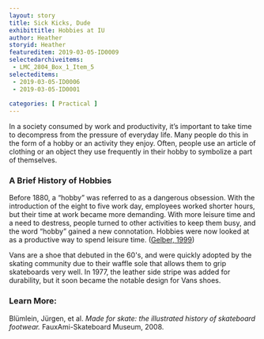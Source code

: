 ```yaml
---
layout: story
title: Sick Kicks, Dude
exhibittitle: Hobbies at IU 
author: Heather
storyid: Heather
featureditem: 2019-03-05-ID0009
selectedarchiveitems:
 - LMC_2804_Box_1_Item_5
selecteditems:
 - 2019-03-05-ID0006
 - 2019-03-05-ID0001
 
categories: [ Practical ]
---
```


In a society consumed by work and productivity, it’s important to take time to decompress from the pressure of everyday life. Many people do this in the form of a hobby or an activity they enjoy. Often, people use an article of clothing or an object they use frequently in their hobby to symbolize a part of themselves. 

### A Brief History of Hobbies

Before 1880, a “hobby” was referred to as a dangerous obsession. With the introduction of the eight to five work day, employees worked shorter hours, but their time at work became more demanding. With more leisure time and a need to destress, people turned to other activities to keep them busy, and the word “hobby” gained a new connotation. Hobbies were now looked at as a productive way to spend leisure time. ([Gelber, 1999](https://books.google.com/books?hl=en&lr=&id=Cda_QMSGK3sC&oi=fnd&pg=PR9&dq=+Gelber+S+M.+%27%E2%80%99Hobbies:+leisure+and+the+Culture+of+Work+in+America%E2%80%99%E2%80%99+Columbia+University+Press,+1999,+p.+11.+&ots=fZiMxf_YAv&sig=ARUiOMrHujP6Tu2FxqX9g5Xb4bg#v=onepage&q&f=false))

Vans are a shoe that debuted in the 60's, and were quickly adopted by the skating community due to their waffle sole that allows them to grip skateboards very well. In 1977, the leather side stripe was added for durability, but it soon became the notable design for Vans shoes. 

### Learn More:

Blümlein, Jürgen, et al. *Made for skate: the illustrated history of skateboard footwear.* FauxAmi-Skateboard Museum, 2008.

